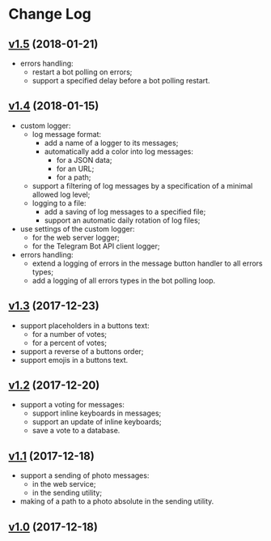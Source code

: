 # Change Log

## [v1.5](https://github.com/thewizardplusplus/telegram-bot/tree/v1.5) (2018-01-21)

- errors handling:
  - restart a bot polling on errors;
  - support a specified delay before a bot polling restart.

## [v1.4](https://github.com/thewizardplusplus/telegram-bot/tree/v1.4) (2018-01-15)

- custom logger:
  - log message format:
    - add a name of a logger to its messages;
    - automatically add a color into log messages:
      - for a JSON data;
      - for an URL;
      - for a path;
  - support a filtering of log messages by a specification of a minimal allowed log level;
  - logging to a file:
    - add a saving of log messages to a specified file;
    - support an automatic daily rotation of log files;
- use settings of the custom logger:
  - for the web server logger;
  - for the Telegram Bot API client logger;
- errors handling:
  - extend a logging of errors in the message button handler to all errors types;
  - add a logging of all errors types in the bot polling loop.

## [v1.3](https://github.com/thewizardplusplus/telegram-bot/tree/v1.3) (2017-12-23)

- support placeholders in a buttons text:
  - for a number of votes;
  - for a percent of votes;
- support a reverse of a buttons order;
- support emojis in a buttons text.

## [v1.2](https://github.com/thewizardplusplus/telegram-bot/tree/v1.2) (2017-12-20)

- support a voting for messages:
  - support inline keyboards in messages;
  - support an update of inline keyboards;
  - save a vote to a database.

## [v1.1](https://github.com/thewizardplusplus/telegram-bot/tree/v1.1) (2017-12-18)

- support a sending of photo messages:
  - in the web service;
  - in the sending utility;
- making of a path to a photo absolute in the sending utility.

## [v1.0](https://github.com/thewizardplusplus/telegram-bot/tree/v1.0) (2017-12-18)
